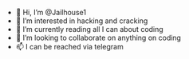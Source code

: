 - 👋 Hi, I’m @Jailhouse1
- 👀 I’m interested in hacking and cracking
- 🌱 I’m currently reading all I can about coding
- 💞️ I’m looking to collaborate on anything on coding
- 📫 I can be reached via telegram

<!---
Jailhouse1/Jailhouse1 is a ✨ special ✨ repository because its `README.md` (this file) appears on your GitHub profile.
You can click the Preview link to take a look at your changes.
--->

